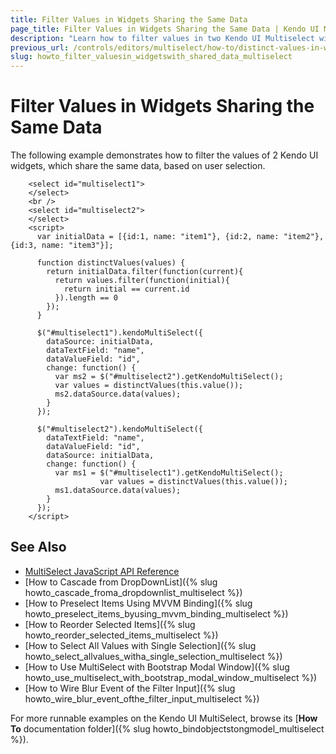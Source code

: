 ```yaml
---
title: Filter Values in Widgets Sharing the Same Data
page_title: Filter Values in Widgets Sharing the Same Data | Kendo UI MultiSelect
description: "Learn how to filter values in two Kendo UI Multiselect widgets that share the same data."
previous_url: /controls/editors/multiselect/how-to/distinct-values-in-widgets-sharing-same-data
slug: howto_filter_valuesin_widgetswith_shared_data_multiselect
---
```


# Filter Values in Widgets Sharing the Same Data

The following example demonstrates how to filter the values of 2 Kendo UI widgets, which share the same data, based on user selection.

```dojo
    <select id="multiselect1">
    </select>
    <br />
    <select id="multiselect2">
    </select>
    <script>
      var initialData = [{id:1, name: "item1"}, {id:2, name: "item2"}, {id:3, name: "item3"}];

      function distinctValues(values) {
        return initialData.filter(function(current){
          return values.filter(function(initial){
            return initial == current.id
          }).length == 0
        });
      }

      $("#multiselect1").kendoMultiSelect({
        dataSource: initialData,
        dataTextField: "name",
        dataValueField: "id",
        change: function() {
          var ms2 = $("#multiselect2").getKendoMultiSelect();
          var values = distinctValues(this.value());
          ms2.dataSource.data(values);
        }
      });

      $("#multiselect2").kendoMultiSelect({
        dataTextField: "name",
        dataValueField: "id",
        dataSource: initialData,
        change: function() {
          var ms1 = $("#multiselect1").getKendoMultiSelect();
					var values = distinctValues(this.value());
          ms1.dataSource.data(values);
        }
      });
    </script>
```

## See Also

* [MultiSelect JavaScript API Reference](/api/javascript/ui/multiselect)
* [How to Cascade from DropDownList]({% slug howto_cascade_froma_dropdownlist_multiselect %})
* [How to Preselect Items Using MVVM Binding]({% slug howto_preselect_items_byusing_mvvm_binding_multiselect %})
* [How to Reorder Selected Items]({% slug howto_reorder_selected_items_multiselect %})
* [How to Select All Values with Single Selection]({% slug howto_select_allvalues_witha_single_selection_multiselect %})
* [How to Use MultiSelect with Bootstrap Modal Window]({% slug howto_use_multiselect_with_bootstrap_modal_window_multiselect %})
* [How to Wire Blur Event of the Filter Input]({% slug howto_wire_blur_event_ofthe_filtеr_input_multiselect %})

For more runnable examples on the Kendo UI MultiSelect, browse its [**How To** documentation folder]({% slug howto_bindobjectstongmodel_multiselect %}).
